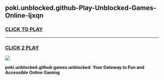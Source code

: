 
## poki.unblocked.github-Play-Unblocked-Games-Online-ljxqn
<h3>
<a href="https://premium76.site?title=poki.unblocked.github&ref=25A">CLICK TO PLAY</a></h3>
<hr>

<h3>
<a href="https://premium76.site?title=poki.unblocked.github&ref=25A">CLICK 2 PLAY</a>
  
</h3>

<a href="https://premium76.site?title=poki.unblocked.github&ref=25A"><img src="https://clearcache.store/games.png"></a>


**poki.unblocked.github games unblocked: Your Gateway to Fun and Accessible Online Gaming**
